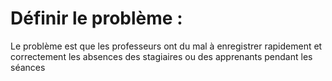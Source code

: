 # Définir le problème :

Le problème est que les professeurs ont du mal à enregistrer rapidement et correctement les absences des stagiaires ou des apprenants pendant les séances
